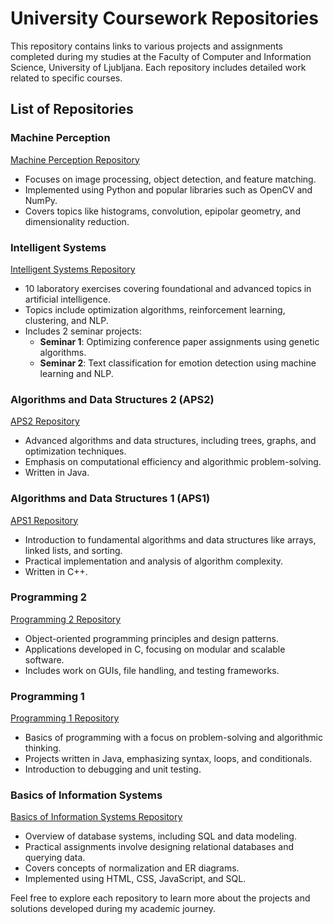 # University Coursework Repositories

This repository contains links to various projects and assignments completed during my studies at the Faculty of Computer and Information Science, University of Ljubljana. Each repository includes detailed work related to specific courses.

## List of Repositories

### Machine Perception
[Machine Perception Repository](https://github.com/Aljaz200/Machine-Perception)
- Focuses on image processing, object detection, and feature matching.
- Implemented using Python and popular libraries such as OpenCV and NumPy.
- Covers topics like histograms, convolution, epipolar geometry, and dimensionality reduction.

### Intelligent Systems
[Intelligent Systems Repository](https://github.com/Aljaz200/Intelligent-Systems)
- 10 laboratory exercises covering foundational and advanced topics in artificial intelligence.
- Topics include optimization algorithms, reinforcement learning, clustering, and NLP.
- Includes 2 seminar projects:
  - **Seminar 1**: Optimizing conference paper assignments using genetic algorithms.
  - **Seminar 2**: Text classification for emotion detection using machine learning and NLP.

### Algorithms and Data Structures 2 (APS2)
[APS2 Repository](https://github.com/Aljaz200/APS2)
- Advanced algorithms and data structures, including trees, graphs, and optimization techniques.
- Emphasis on computational efficiency and algorithmic problem-solving.
- Written in Java.

### Algorithms and Data Structures 1 (APS1)
[APS1 Repository](https://github.com/Aljaz200/APS1)
- Introduction to fundamental algorithms and data structures like arrays, linked lists, and sorting.
- Practical implementation and analysis of algorithm complexity.
- Written in C++.

### Programming 2
[Programming 2 Repository](https://github.com/Aljaz200/Programiranje-2)
- Object-oriented programming principles and design patterns.
- Applications developed in C, focusing on modular and scalable software.
- Includes work on GUIs, file handling, and testing frameworks.

### Programming 1
[Programming 1 Repository](https://github.com/Aljaz200/Programiranje-1)
- Basics of programming with a focus on problem-solving and algorithmic thinking.
- Projects written in Java, emphasizing syntax, loops, and conditionals.
- Introduction to debugging and unit testing.

### Basics of Information Systems
[Basics of Information Systems Repository](https://github.com/Aljaz200/Osnove-informacijskih-sistemov)
- Overview of database systems, including SQL and data modeling.
- Practical assignments involve designing relational databases and querying data.
- Covers concepts of normalization and ER diagrams.
- Implemented using HTML, CSS, JavaScript, and SQL.

Feel free to explore each repository to learn more about the projects and solutions developed during my academic journey.
